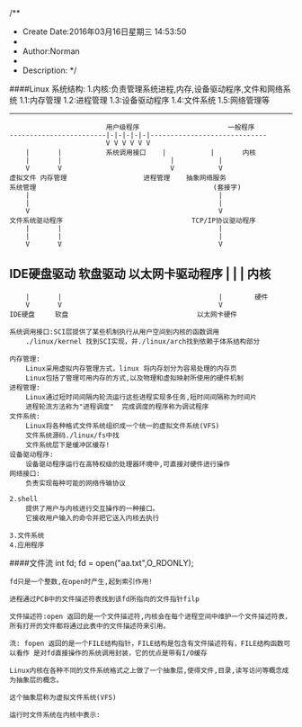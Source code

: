 /**
* Create Date:2016年03月16日星期三 14:53:50
* 
* Author:Norman
* 
* Description: 
*/



####Linux 系统结构:
    1.内核:负责管理系统进程,内存,设备驱动程序,文件和网络系统
        1.1:内存管理
        1.2:进程管理
        1.3:设备驱动程序
        1.4:文件系统
        1.5:网络管理等


--------------------------------------------------------------------


                            用户级程序                      一般程序
    ------------------------|-|-|-|-|-|-----------------------------
                            V V V V V V 
        |       |           系统调用接口    |           |       内核
        |       |                           |           |
        V       V                           V           V
    虚拟文件 内存管理                   进程管理    抽象网络服务
    系统管理                                            (套接字)
        |                                               |
        |                                               |
        V                                               V
    文件系统驱动程序                                TCP/IP协议驱动程序
        |       |                                       |
        |       |                                       |
        V       V                                       V
IDE硬盘驱动  软盘驱动                               以太网卡驱动程序
        |       |                                       |        内核
----------------------------------------------------------------------
        |       |                                       |        硬件
        V       V                                       V
    IDE硬盘     软盘                                以太网卡硬件

    系统调用接口:SCI层提供了某些机制执行从用户空间到内核的函数调用
        ./linux/kernel 找到SCI实现，并./linux/arch找到依赖于体系结构部分

    内存管理:
        Linux采用虚拟内存管理方式，linux 将内存划分为容易处理的内存页
        Linux包括了管理可用内存的方式,以及物理和虚拟映射所使用的硬件机制
    进程管理:
        Linux通过短时间间隔内轮流运行这些进程实现多任务,短时间间隔称为时间片
        进程轮流方法称为"进程调度"  完成调度的程序称为调试程序
    文件系统:
        Linux将各种格式文件系统组织成一个统一的虚拟文件系统(VFS)
        文件系统源码./linux/fs中找
        文件系统层下是缓冲区缓存!
    设备驱动程序:
        设备驱动程序运行在高特权级的处理器环境中,可直接对硬件进行操作
    网络接口:
        负责实现每种可能的网络传输协议

    2.shell
        提供了用户与内核进行交互操作的一种接口。
        它接收用户输入的命令并把它送入内核去执行

    3.文件系统
    4.应用程序

####文件流
    int fd;
    fd = open("aa.txt",O_RDONLY);

    fd只是一个整数,在open时产生,起到索引作用!

    进程通过PCB中的文件描述符表找到该fd所指向的文件指针filp

    文件描述符:open 返回的是一个文件描述符,内核会在每个进程空间中维护一个文件描述符表，所有打开的文件都将通过此表中的文件描述符来引用。

    流: fopen 返回的是一个FILE结构指针，FILE结构是包含有文件描述符有，FILE结构函数可以看作 是对fd直接操作的系统调用封装，它的优点是带有I/O缓存

    Linux内核在各种不同的文件系统格式之上做了一个抽象层,使得文件,目录,读写访问等概念成为抽象层的概念。

    这个抽象层称为虚拟文件系统(VFS)

    运行时文件系统在内核中表示:

